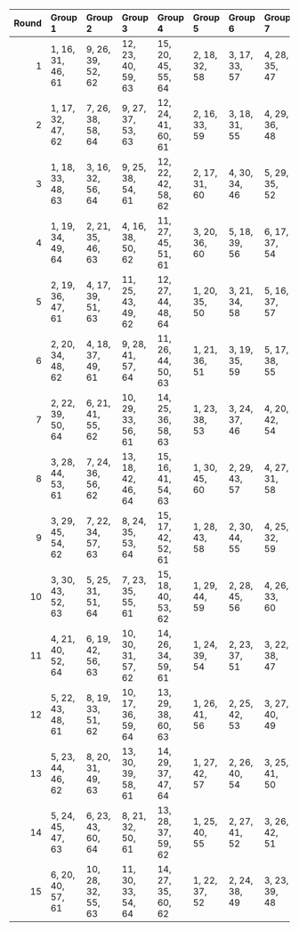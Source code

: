 |   Round | Group 1           | Group 2            | Group 3            | Group 4            | Group 5       | Group 6       | Group 7       | Group 8       | Group 9       | Group 10      | Group 11       | Group 12       | Group 13       | Group 14       | Group 15       |
|--------:|:------------------|:-------------------|:-------------------|:-------------------|:--------------|:--------------|:--------------|:--------------|:--------------|:--------------|:---------------|:---------------|:---------------|:---------------|:---------------|
|       1 | 1, 16, 31, 46, 61 | 9, 26, 39, 52, 62  | 12, 23, 40, 59, 63 | 15, 20, 45, 55, 64 | 2, 18, 32, 58 | 3, 17, 33, 57 | 4, 28, 35, 47 | 5, 30, 36, 53 | 6, 29, 34, 51 | 7, 25, 37, 60 | 8, 27, 38, 56  | 10, 22, 41, 49 | 11, 24, 42, 48 | 13, 19, 43, 50 | 14, 21, 44, 54 |
|       2 | 1, 17, 32, 47, 62 | 7, 26, 38, 58, 64  | 9, 27, 37, 53, 63  | 12, 24, 41, 60, 61 | 2, 16, 33, 59 | 3, 18, 31, 55 | 4, 29, 36, 48 | 5, 28, 34, 54 | 6, 30, 35, 49 | 8, 25, 39, 57 | 10, 23, 42, 50 | 11, 22, 40, 46 | 13, 20, 44, 51 | 14, 19, 45, 52 | 15, 21, 43, 56 |
|       3 | 1, 18, 33, 48, 63 | 3, 16, 32, 56, 64  | 9, 25, 38, 54, 61  | 12, 22, 42, 58, 62 | 2, 17, 31, 60 | 4, 30, 34, 46 | 5, 29, 35, 52 | 6, 28, 36, 50 | 7, 27, 39, 59 | 8, 26, 37, 55 | 10, 24, 40, 51 | 11, 23, 41, 47 | 13, 21, 45, 49 | 14, 20, 43, 53 | 15, 19, 44, 57 |
|       4 | 1, 19, 34, 49, 64 | 2, 21, 35, 46, 63  | 4, 16, 38, 50, 62  | 11, 27, 45, 51, 61 | 3, 20, 36, 60 | 5, 18, 39, 56 | 6, 17, 37, 54 | 7, 28, 40, 48 | 8, 30, 41, 59 | 9, 29, 42, 55 | 10, 25, 44, 52 | 12, 26, 43, 47 | 13, 22, 31, 53 | 14, 24, 32, 57 | 15, 23, 33, 58 |
|       5 | 2, 19, 36, 47, 61 | 4, 17, 39, 51, 63  | 11, 25, 43, 49, 62 | 12, 27, 44, 48, 64 | 1, 20, 35, 50 | 3, 21, 34, 58 | 5, 16, 37, 57 | 6, 18, 38, 52 | 7, 29, 41, 46 | 8, 28, 42, 60 | 9, 30, 40, 56  | 10, 26, 45, 53 | 13, 23, 32, 54 | 14, 22, 33, 55 | 15, 24, 31, 59 |
|       6 | 2, 20, 34, 48, 62 | 4, 18, 37, 49, 61  | 9, 28, 41, 57, 64  | 11, 26, 44, 50, 63 | 1, 21, 36, 51 | 3, 19, 35, 59 | 5, 17, 38, 55 | 6, 16, 39, 53 | 7, 30, 42, 47 | 8, 29, 40, 58 | 10, 27, 43, 54 | 12, 25, 45, 46 | 13, 24, 33, 52 | 14, 23, 31, 56 | 15, 22, 32, 60 |
|       7 | 2, 22, 39, 50, 64 | 6, 21, 41, 55, 62  | 10, 29, 33, 56, 61 | 14, 25, 36, 58, 63 | 1, 23, 38, 53 | 3, 24, 37, 46 | 4, 20, 42, 54 | 5, 19, 40, 60 | 7, 17, 44, 49 | 8, 16, 45, 48 | 9, 18, 43, 59  | 11, 28, 31, 52 | 12, 30, 32, 51 | 13, 26, 35, 57 | 15, 27, 34, 47 |
|       8 | 3, 28, 44, 53, 61 | 7, 24, 36, 56, 62  | 13, 18, 42, 46, 64 | 15, 16, 41, 54, 63 | 1, 30, 45, 60 | 2, 29, 43, 57 | 4, 27, 31, 58 | 5, 26, 32, 49 | 6, 25, 33, 47 | 8, 23, 34, 52 | 9, 22, 35, 51  | 10, 21, 37, 48 | 11, 20, 38, 59 | 12, 19, 39, 55 | 14, 17, 40, 50 |
|       9 | 3, 29, 45, 54, 62 | 7, 22, 34, 57, 63  | 8, 24, 35, 53, 64  | 15, 17, 42, 52, 61 | 1, 28, 43, 58 | 2, 30, 44, 55 | 4, 25, 32, 59 | 5, 27, 33, 50 | 6, 26, 31, 48 | 9, 23, 36, 49 | 10, 19, 38, 46 | 11, 21, 39, 60 | 12, 20, 37, 56 | 13, 16, 40, 47 | 14, 18, 41, 51 |
|      10 | 3, 30, 43, 52, 63 | 5, 25, 31, 51, 64  | 7, 23, 35, 55, 61  | 15, 18, 40, 53, 62 | 1, 29, 44, 59 | 2, 28, 45, 56 | 4, 26, 33, 60 | 6, 27, 32, 46 | 8, 22, 36, 54 | 9, 24, 34, 50 | 10, 20, 39, 47 | 11, 19, 37, 58 | 12, 21, 38, 57 | 13, 17, 41, 48 | 14, 16, 42, 49 |
|      11 | 4, 21, 40, 52, 64 | 6, 19, 42, 56, 63  | 10, 30, 31, 57, 62 | 14, 26, 34, 59, 61 | 1, 24, 39, 54 | 2, 23, 37, 51 | 3, 22, 38, 47 | 5, 20, 41, 58 | 7, 18, 45, 50 | 8, 17, 43, 46 | 9, 16, 44, 60  | 11, 29, 32, 53 | 12, 28, 33, 49 | 13, 27, 36, 55 | 15, 25, 35, 48 |
|      12 | 5, 22, 43, 48, 61 | 8, 19, 33, 51, 62  | 10, 17, 36, 59, 64 | 13, 29, 38, 60, 63 | 1, 26, 41, 56 | 2, 25, 42, 53 | 3, 27, 40, 49 | 4, 23, 45, 57 | 6, 24, 44, 58 | 7, 20, 32, 52 | 9, 21, 31, 47  | 11, 16, 34, 55 | 12, 18, 35, 54 | 14, 28, 39, 46 | 15, 30, 37, 50 |
|      13 | 5, 23, 44, 46, 62 | 8, 20, 31, 49, 63  | 13, 30, 39, 58, 61 | 14, 29, 37, 47, 64 | 1, 27, 42, 57 | 2, 26, 40, 54 | 3, 25, 41, 50 | 4, 24, 43, 55 | 6, 22, 45, 59 | 7, 21, 33, 53 | 9, 19, 32, 48  | 10, 18, 34, 60 | 11, 17, 35, 56 | 12, 16, 36, 52 | 15, 28, 38, 51 |
|      14 | 5, 24, 45, 47, 63 | 6, 23, 43, 60, 64  | 8, 21, 32, 50, 61  | 13, 28, 37, 59, 62 | 1, 25, 40, 55 | 2, 27, 41, 52 | 3, 26, 42, 51 | 4, 22, 44, 56 | 7, 19, 31, 54 | 9, 20, 33, 46 | 10, 16, 35, 58 | 11, 18, 36, 57 | 12, 17, 34, 53 | 14, 30, 38, 48 | 15, 29, 39, 49 |
|      15 | 6, 20, 40, 57, 61 | 10, 28, 32, 55, 63 | 11, 30, 33, 54, 64 | 14, 27, 35, 60, 62 | 1, 22, 37, 52 | 2, 24, 38, 49 | 3, 23, 39, 48 | 4, 19, 41, 53 | 5, 21, 42, 59 | 7, 16, 43, 51 | 8, 18, 44, 47  | 9, 17, 45, 58  | 12, 29, 31, 50 | 13, 25, 34, 56 | 15, 26, 36, 46 |